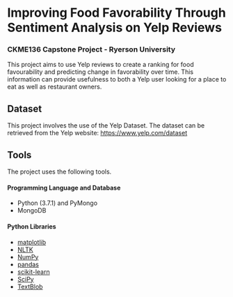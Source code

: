 # Improving Food Favorability Through Sentiment Analysis on Yelp Reviews
### CKME136 Capstone Project - Ryerson University

This project aims to use Yelp reviews to create a ranking for food favourability and predicting change in favorability over time. This information can provide usefulness to both a Yelp user looking for a place to eat as well as restaurant owners.

## Dataset
This project involves the use of the Yelp Dataset. The dataset can be retrieved from the Yelp website: https://www.yelp.com/dataset

## Tools
The project uses the following tools.
#### Programming Language and Database
* Python (3.7.1) and PyMongo
* MongoDB

#### Python Libraries
* [matplotlib](https://matplotlib.org/)
* [NLTK](http://www.nltk.org/)
* [NumPy](http://www.numpy.org/)
* [pandas](https://pandas.pydata.org/)
* [scikit-learn](https://scikit-learn.org/stable/)
* [SciPy](https://www.scipy.org/)
* [TextBlob](https://github.com/sloria/TextBlob)
